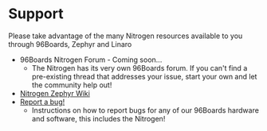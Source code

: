 # Support

Please take advantage of the many Nitrogen resources available to you through 96Boards, Zephyr and Linaro

- 96Boards Nitrogen Forum - Coming soon...
   - The Nitrogen has its very own 96Boards forum. If you can't find a pre-existing thread that addresses your issue, start your own and let the community help out!
- [Nitrogen Zephyr Wiki](https://wiki.zephyrproject.org/view/96B-Nitrogen)
- [Report a bug!](../../../Extras/Report_a_bug.md)
   - Instructions on how to report bugs for any of our 96Boards hardware and software, this includes the Nitrogen!
